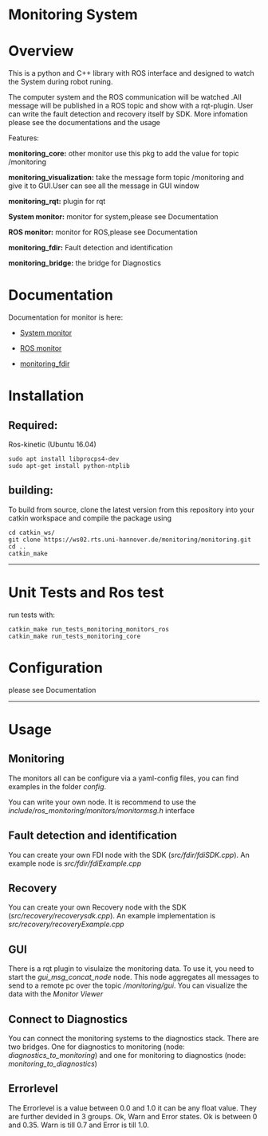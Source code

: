 # Monitoring System

# Overview
This is a python and C++ library with ROS interface and designed to watch the System  during robot runing.

The computer system and the ROS communication will be watched .All message will be published in a ROS topic and show with a rqt-plugin.
User can write the fault detection and recovery itself by SDK.
More infomation please see the documentations and the usage


Features:

**monitoring_core:** other monitor use this pkg to add the value for topic /monitoring

**monitoring_visualization:** take the message form topic /monitoring and give it to GUI.User can see all the message in GUI window 

**monitoring_rqt:** plugin for rqt

**System monitor:** monitor for system,please see Documentation

**ROS monitor:** monitor for ROS,please see Documentation

**monitoring_fdir:** Fault detection and identification

**monitoring_bridge:** the bridge for Diagnostics

# Documentation

Documentation for monitor is here:

* [System monitor](https://ws02.rts.uni-hannover.de/monitoring/monitoring/tree/master/monitoring_monitors_system)

* [ROS monitor](https://ws02.rts.uni-hannover.de/monitoring/monitoring/tree/master/monitoring_monitors_ros)

* [monitoring_fdir](https://ws02.rts.uni-hannover.de/monitoring/monitoring/tree/master/monitoring_fdir)



# Installation

## Required:

Ros-kinetic (Ubuntu 16.04)

    sudo apt install libprocps4-dev
    sudo apt-get install python-ntplib


## building:

To build from source, clone the latest version from this repository into your catkin workspace and compile the package using

    cd catkin_ws/
    git clone https://ws02.rts.uni-hannover.de/monitoring/monitoring.git
    cd ..
    catkin_make


---

# Unit Tests and Ros test
run tests with:


    catkin_make run_tests_monitoring_monitors_ros
    catkin_make run_tests_monitoring_core



# Configuration

please see Documentation


---

# Usage

## Monitoring
The monitors all can be configure via a yaml-config files, you can find examples in the folder *config*.

You can write your own node. It is recommend to use the *include/ros_monitoring/monitors/monitormsg.h* interface

## Fault detection and identification
You can create your own FDI node with the SDK (*src/fdir/fdiSDK.cpp*). An example node is *src/fdir/fdiExample.cpp*

## Recovery
You can create your own Recovery node with the SDK (*src/recovery/recoverysdk.cpp*). An example implementation is *src/recovery/recoveryExample.cpp*

## GUI
There is a rqt plugin to visulaize the monitoring data. To use it, you need to start the *gui_msg_concat_node* node. This node aggregates all messages to send to a remote pc over the topic */monitoring/gui*. You can visualize the data with the *Monitor Viewer*

## Connect to Diagnostics
You can connect the monitoring systems to the diagnostics stack. There are two bridges. One for diagnostics to monitoring (node: *diagnostics_to_monitoring*) and one for monitoring to diagnostics (node: *monitoring_to_diagnostics*)

## Errorlevel
The Errorlevel is a value between 0.0 and 1.0 it can be any float value. They are further devided in 3 groups. Ok, Warn and Error states. Ok is between 0 and 0.35. Warn is till 0.7 and Error is till 1.0.
